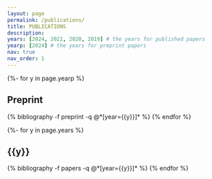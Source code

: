 ```yaml
---
layout: page
permalink: /publications/
title: PUBLICATIONS
description: 
years: [2024, 2022, 2020, 2019] # the years for published papers 
yearp: [2024] # the years for preprint papers 
nav: true
nav_order: 1
---
```

<!-- _pages/publications.md -->
<div class="publications">

<!-- <h1>PRIPRINT</h1> -->
{%- for y in page.yearp %}
  <h2 class="year">Preprint</h2>
  {% bibliography -f preprint -q @*[year={{y}}]* %}
{% endfor %}

<!-- <h1>PUBLICATIONS</h1> -->
{%- for y in page.years %}
  <h2 class="year">{{y}}</h2>
  {% bibliography -f papers -q @*[year={{y}}]* %}
{% endfor %}

</div>
